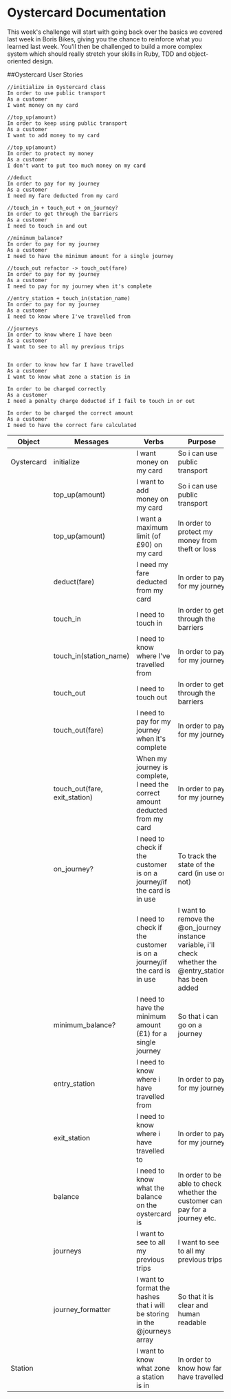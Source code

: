 # Oystercard Documentation

This week's challenge will start with going back over the basics we covered last week in Boris Bikes, giving you the chance to reinforce what you learned last week. You'll then be challenged to build a more complex system which should really stretch your skills in Ruby, TDD and object-oriented design.

##Oystercard User Stories

```
//initialize in Oystercard class
In order to use public transport
As a customer
I want money on my card

//top_up(amount)
In order to keep using public transport
As a customer
I want to add money to my card

//top_up(amount)
In order to protect my money
As a customer
I don't want to put too much money on my card

//deduct
In order to pay for my journey
As a customer
I need my fare deducted from my card

//touch_in + touch_out + on_journey?
In order to get through the barriers
As a customer
I need to touch in and out

//minimum_balance?
In order to pay for my journey
As a customer
I need to have the minimum amount for a single journey

//touch_out refactor -> touch_out(fare)
In order to pay for my journey
As a customer
I need to pay for my journey when it's complete

//entry_station + touch_in(station_name)
In order to pay for my journey
As a customer
I need to know where I've travelled from

//journeys
In order to know where I have been
As a customer
I want to see to all my previous trips


In order to know how far I have travelled
As a customer
I want to know what zone a station is in

In order to be charged correctly
As a customer
I need a penalty charge deducted if I fail to touch in or out

In order to be charged the correct amount
As a customer
I need to have the correct fare calculated

```

| Object | Messages | Verbs | Purpose
| --- | --- | --- | --- |
| Oystercard | initialize | I want money on my card | So i can use public transport 
| | top_up(amount) | I want to add money on my card | So i can use public transport
| | top_up(amount) | I want a maximum limit (of £90) on my card | In order to protect my money from theft or loss
| | deduct(fare) | I need my fare deducted from my card | In order to pay for my journey
| | touch_in | I need to touch in | In order to get through the barriers
| | touch_in(station_name) | I need to know where I've travelled from | In order to pay for my journey
| | touch_out | I need to touch out | In order to get through the barriers
| | touch_out(fare) | I need to pay for my journey when it's complete | In order to pay for my journey
| | touch_out(fare, exit_station) | When my journey is complete, I need the correct amount deducted from my card | In order to pay for my journey
| | on_journey? | I need to check if the customer is on a journey/if the card is in use | To track the state of the card (in use or not)
| | | I need to check if the customer is on a journey/if the card is in use | I want to remove the @on_journey instance variable, i'll check whether the @entry_station has been added
| | minimum_balance? | I need to have the minimum amount (£1) for a single journey | So that i can go on a journey
| | entry_station | I need to know where i have travelled from | In order to pay for my journey
| | exit_station | I need to know where i have travelled to | In order to pay for my journey
| | balance | I need to know what the balance on the oystercard is | In order to be able to check whether the customer can pay for a journey etc.
| | journeys | I want to see to all my previous trips | I want to see to all my previous trips
| | journey_formatter | I want to format the hashes that i will be storing in the @journeys array | So that it is clear and human readable
| Station | | I want to know what zone a station is in | In order to know how far I have travelled


